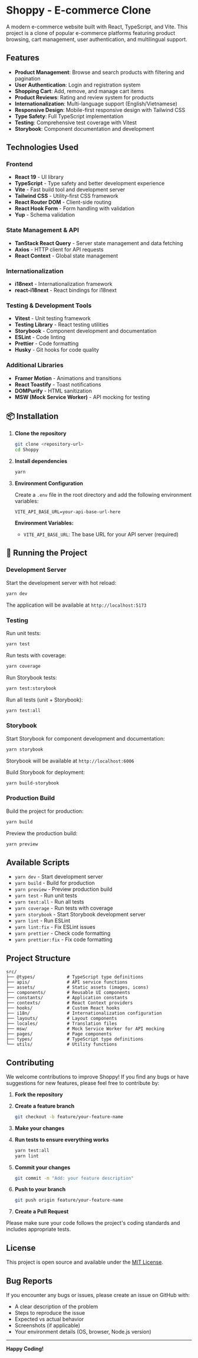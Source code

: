 # Shoppy - E-commerce Clone

A modern e-commerce website built with React, TypeScript, and Vite. This project is a clone of popular e-commerce platforms featuring product browsing, cart management, user authentication, and multilingual support.

## Features

- **Product Management**: Browse and search products with filtering and pagination
- **User Authentication**: Login and registration system
- **Shopping Cart**: Add, remove, and manage cart items
- **Product Reviews**: Rating and review system for products
- **Internationalization**: Multi-language support (English/Vietnamese)
- **Responsive Design**: Mobile-first responsive design with Tailwind CSS
- **Type Safety**: Full TypeScript implementation
- **Testing**: Comprehensive test coverage with Vitest
- **Storybook**: Component documentation and development

## Technologies Used

### Frontend

- **React 19** - UI library
- **TypeScript** - Type safety and better development experience
- **Vite** - Fast build tool and development server
- **Tailwind CSS** - Utility-first CSS framework
- **React Router DOM** - Client-side routing
- **React Hook Form** - Form handling with validation
- **Yup** - Schema validation

### State Management & API

- **TanStack React Query** - Server state management and data fetching
- **Axios** - HTTP client for API requests
- **React Context** - Global state management

### Internationalization

- **i18next** - Internationalization framework
- **react-i18next** - React bindings for i18next

### Testing & Development Tools

- **Vitest** - Unit testing framework
- **Testing Library** - React testing utilities
- **Storybook** - Component development and documentation
- **ESLint** - Code linting
- **Prettier** - Code formatting
- **Husky** - Git hooks for code quality

### Additional Libraries

- **Framer Motion** - Animations and transitions
- **React Toastify** - Toast notifications
- **DOMPurify** - HTML sanitization
- **MSW (Mock Service Worker)** - API mocking for testing

## 📦 Installation

1. **Clone the repository**

   ```bash
   git clone <repository-url>
   cd Shoppy
   ```

2. **Install dependencies**

   ```bash
   yarn
   ```

3. **Environment Configuration**

   Create a `.env` file in the root directory and add the following environment variables:

   ```env
   VITE_API_BASE_URL=your-api-base-url-here
   ```

   **Environment Variables:**
   - `VITE_API_BASE_URL`: The base URL for your API server (required)

## 🚀 Running the Project

### Development Server

Start the development server with hot reload:

```bash
yarn dev
```

The application will be available at `http://localhost:5173`

### Testing

Run unit tests:

```bash
yarn test
```

Run tests with coverage:

```bash
yarn coverage
```

Run Storybook tests:

```bash
yarn test:storybook
```

Run all tests (unit + Storybook):

```bash
yarn test:all
```

### Storybook

Start Storybook for component development and documentation:

```bash
yarn storybook
```

Storybook will be available at `http://localhost:6006`

Build Storybook for deployment:

```bash
yarn build-storybook
```

### Production Build

Build the project for production:

```bash
yarn build
```

Preview the production build:

```bash
yarn preview
```

## Available Scripts

- `yarn dev` - Start development server
- `yarn build` - Build for production
- `yarn preview` - Preview production build
- `yarn test` - Run unit tests
- `yarn test:all` - Run all tests
- `yarn coverage` - Run tests with coverage
- `yarn storybook` - Start Storybook development server
- `yarn lint` - Run ESLint
- `yarn lint:fix` - Fix ESLint issues
- `yarn prettier` - Check code formatting
- `yarn prettier:fix` - Fix code formatting

## Project Structure

```text
src/
├── @types/            # TypeScript type definitions
├── apis/              # API service functions
├── assets/            # Static assets (images, icons)
├── components/        # Reusable UI components
├── constants/         # Application constants
├── contexts/          # React Context providers
├── hooks/             # Custom React hooks
├── i18n/              # Internationalization configuration
├── layouts/           # Layout components
├── locales/           # Translation files
├── msw/               # Mock Service Worker for API mocking
├── pages/             # Page components
├── types/             # TypeScript type definitions
└── utils/             # Utility functions
```

## Contributing

We welcome contributions to improve Shoppy! If you find any bugs or have suggestions for new features, please feel free to contribute by:

1. **Fork the repository**
2. **Create a feature branch**

   ```bash
   git checkout -b feature/your-feature-name
   ```

3. **Make your changes**
4. **Run tests to ensure everything works**

   ```bash
   yarn test:all
   yarn lint
   ```

5. **Commit your changes**

   ```bash
   git commit -m "Add: your feature description"
   ```

6. **Push to your branch**

   ```bash
   git push origin feature/your-feature-name
   ```

7. **Create a Pull Request**

Please make sure your code follows the project's coding standards and includes appropriate tests.

## License

This project is open source and available under the [MIT License](https://github.com/BaoDuong254/shoppy?tab=MIT-1-ov-file#readme).

## Bug Reports

If you encounter any bugs or issues, please create an issue on GitHub with:

- A clear description of the problem
- Steps to reproduce the issue
- Expected vs actual behavior
- Screenshots (if applicable)
- Your environment details (OS, browser, Node.js version)

---

**Happy Coding!**
